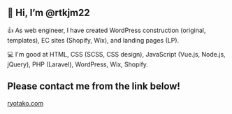 ## 👋 Hi, I’m @rtkjm22

👍 As web engineer, I have created WordPress construction (original, templates), EC sites (Shopify, Wix), and landing pages (LP).

💻 I'm good at HTML, CSS (SCSS, CSS design), JavaScript (Vue.js, Node.js, jQuery), PHP (Laravel), WordPress, Wix, Shopify.


## Please contact me from the link below!

[ryotako.com](https://ryotako.com)
